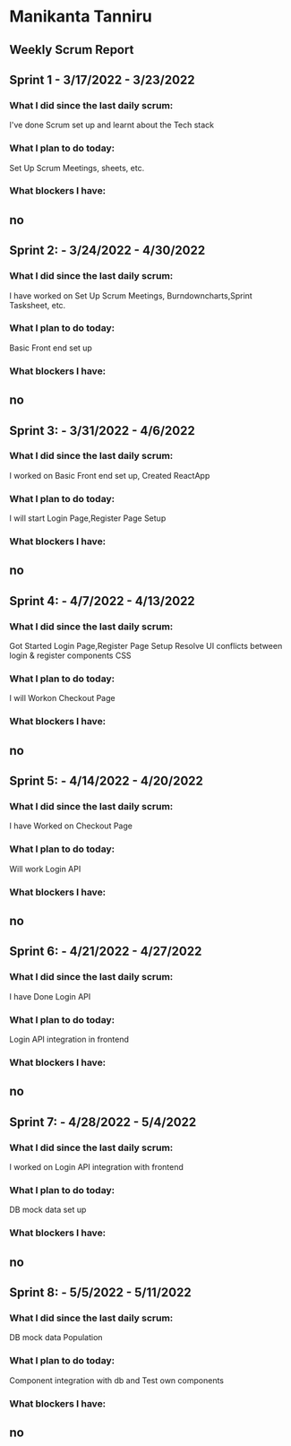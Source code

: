 # Manikanta Tanniru

## Weekly Scrum Report

## Sprint 1 - 3/17/2022 - 3/23/2022

### What I did since the last daily scrum:
I've done Scrum set up and learnt about the Tech stack

### What I plan to do today:
Set Up Scrum Meetings, sheets, etc.

### What blockers I have:
no
--------------------------------------------------------

## Sprint 2: - 3/24/2022 - 4/30/2022

### What I did since the last daily scrum:
I have worked on Set Up Scrum Meetings, Burndowncharts,Sprint Tasksheet, etc.

### What I plan to do today:
Basic Front end set up

### What blockers I have:
no
--------------------------------------------------------

## Sprint 3: - 3/31/2022 - 4/6/2022

### What I did since the last daily scrum:
I worked on Basic Front end set up, Created ReactApp

### What I plan to do today:
I will start Login Page,Register Page Setup

### What blockers I have:
no
--------------------------------------------------------

## Sprint 4: - 4/7/2022 - 4/13/2022

### What I did since the last daily scrum:
Got Started Login Page,Register Page Setup
Resolve UI conflicts between login & register components CSS

### What I plan to do today:
I will Workon Checkout Page

### What blockers I have:
no
--------------------------------------------------------
## Sprint 5: - 4/14/2022 - 4/20/2022

### What I did since the last daily scrum:
 I have Worked on Checkout Page

### What I plan to do today:
Will work Login API

### What blockers I have:
no
--------------------------------------------------------

## Sprint 6: - 4/21/2022 - 4/27/2022

### What I did since the last daily scrum:
I have Done Login API

### What I plan to do today:
Login API integration in frontend 

### What blockers I have:
no
--------------------------------------------------------


## Sprint 7: - 4/28/2022 - 5/4/2022

### What I did since the last daily scrum:
I worked on Login API integration with frontend 

### What I plan to do today:
DB mock data set up

### What blockers I have:
no
--------------------------------------------------------


## Sprint 8: - 5/5/2022 - 5/11/2022

### What I did since the last daily scrum:
DB mock data Population 

### What I plan to do today:
Component integration with db and Test own components

### What blockers I have:
no
--------------------------------------------------------
